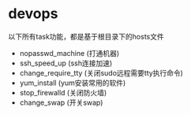 # devops
以下所有task功能，都是基于根目录下的hosts文件
* nopasswd_machine (打通机器)
* ssh_speed_up (ssh连接加速)
* change_require_tty (关闭sudo远程需要tty执行命令)
* yum_install (yum安装常用的软件)
* stop_firewalld (关闭防火墙)
*  change_swap (开关swap)
